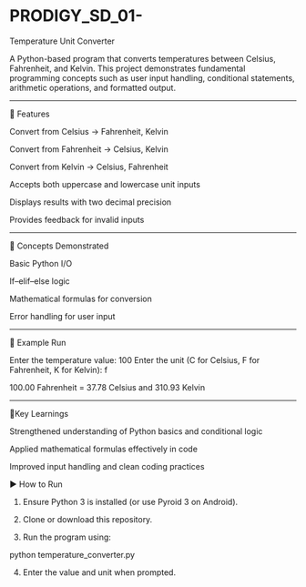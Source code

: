 # PRODIGY_SD_01-
Temperature Unit Converter

A Python-based program that converts temperatures between Celsius, Fahrenheit, and Kelvin. This project demonstrates fundamental programming concepts such as user input handling, conditional statements, arithmetic operations, and formatted output.


---

🔧 Features

Convert from Celsius → Fahrenheit, Kelvin

Convert from Fahrenheit → Celsius, Kelvin

Convert from Kelvin → Celsius, Fahrenheit

Accepts both uppercase and lowercase unit inputs

Displays results with two decimal precision

Provides feedback for invalid inputs



---

🧠 Concepts Demonstrated

Basic Python I/O

If–elif–else logic

Mathematical formulas for conversion

Error handling for user input



---

📸 Example Run

Enter the temperature value: 100
Enter the unit (C for Celsius, F for Fahrenheit, K for Kelvin): f

100.00 Fahrenheit = 37.78 Celsius and 310.93 Kelvin


---
🔑Key Learnings

Strengthened understanding of Python basics and conditional logic

Applied mathematical formulas effectively in code

Improved input handling and clean coding practices


▶️ How to Run

1. Ensure Python 3 is installed (or use Pyroid 3 on Android).


2. Clone or download this repository.


3. Run the program using:

python temperature_converter.py


4. Enter the value and unit when prompted.
